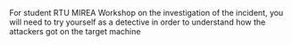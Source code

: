 For student RTU MIREA
Workshop on the investigation of the incident, you will need to try yourself as a detective in order to understand how the attackers got on the target machine
